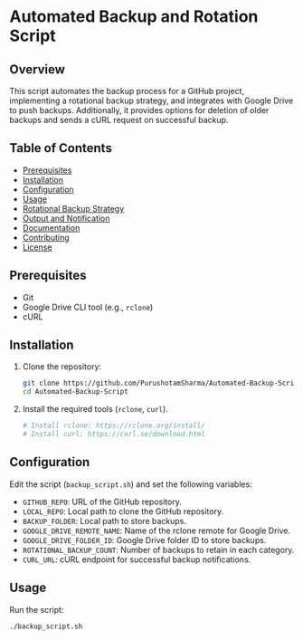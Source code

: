 # Automated Backup and Rotation Script

## Overview

This script automates the backup process for a GitHub project, implementing a rotational backup strategy, and integrates with Google Drive to push backups. Additionally, it provides options for deletion of older backups and sends a cURL request on successful backup.

## Table of Contents

- [Prerequisites](#prerequisites)
- [Installation](#installation)
- [Configuration](#configuration)
- [Usage](#usage)
- [Rotational Backup Strategy](#rotational-backup-strategy)
- [Output and Notification](#output-and-notification)
- [Documentation](#documentation)
- [Contributing](#contributing)
- [License](#license)

## Prerequisites

- Git
- Google Drive CLI tool (e.g., `rclone`)
- cURL

## Installation

1. Clone the repository:

    ```bash
    git clone https://github.com/PurushotamSharma/Automated-Backup-Script.git
    cd Automated-Backup-Script
    ```

2. Install the required tools (`rclone`, `curl`).

    ```bash
    # Install rclone: https://rclone.org/install/
    # Install curl: https://curl.se/download.html
    ```

## Configuration

Edit the script (`backup_script.sh`) and set the following variables:

- `GITHUB_REPO`: URL of the GitHub repository.
- `LOCAL_REPO`: Local path to clone the GitHub repository.
- `BACKUP_FOLDER`: Local path to store backups.
- `GOOGLE_DRIVE_REMOTE_NAME`: Name of the rclone remote for Google Drive.
- `GOOGLE_DRIVE_FOLDER_ID`: Google Drive folder ID to store backups.
- `ROTATIONAL_BACKUP_COUNT`: Number of backups to retain in each category.
- `CURL_URL`: cURL endpoint for successful backup notifications.

## Usage

Run the script:

```bash
./backup_script.sh
